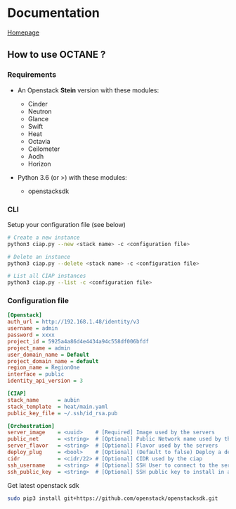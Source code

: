 # Documentation

[Homepage](../README.md "Homepage")


## How to use OCTANE ?

### Requirements

* An Openstack **Stein** version with these modules:
    * Cinder
    * Neutron
    * Glance
    * Swift
    * Heat
    * Octavia
    * Ceilometer
    * Aodh
    * Horizon

* Python 3.6 (or >) with these modules:
    * openstacksdk

### CLI
Setup your configuration file (see below)

```sh
# Create a new instance
python3 ciap.py --new <stack name> -c <configuration file>

# Delete an instance
python3 ciap.py --delete <stack name> -c <configuration file>

# List all CIAP instances
python3 ciap.py --list -c <configuration file>
```

### Configuration file

```ini
[Openstack]
auth_url = http://192.168.1.48/identity/v3
username = admin
password = xxxx
project_id = 5925a4a86d4e4434a94c558df006bfdf
project_name = admin
user_domain_name = Default
project_domain_name = default
region_name = RegionOne
interface = public
identity_api_version = 3

[CIAP]
stack_name      = aubin
stack_template  = heat/main.yaml
public_key_file = ~/.ssh/id_rsa.pub

[Orchestration]
server_image    = <uuid>    # [Required] Image used by the servers
public_net      = <string>  # [Optional] Public Network name used by the ciap
server_flavor   = <string>  # [Optional] Flavor used by the servers
deploy_plug     = <bool>    # [Optional] (Default to false) Deploy a demo plug
cidr            = <cidr/22> # [Optional] CIDR used by the ciap
ssh_username    = <string>  # [Optional] SSH User to connect to the servers
ssh_public_key  = <string>  # [Optional] SSH public key to install in all servers
```

Get latest openstack sdk

```sh
sudo pip3 install git+https://github.com/openstack/openstacksdk.git
```
